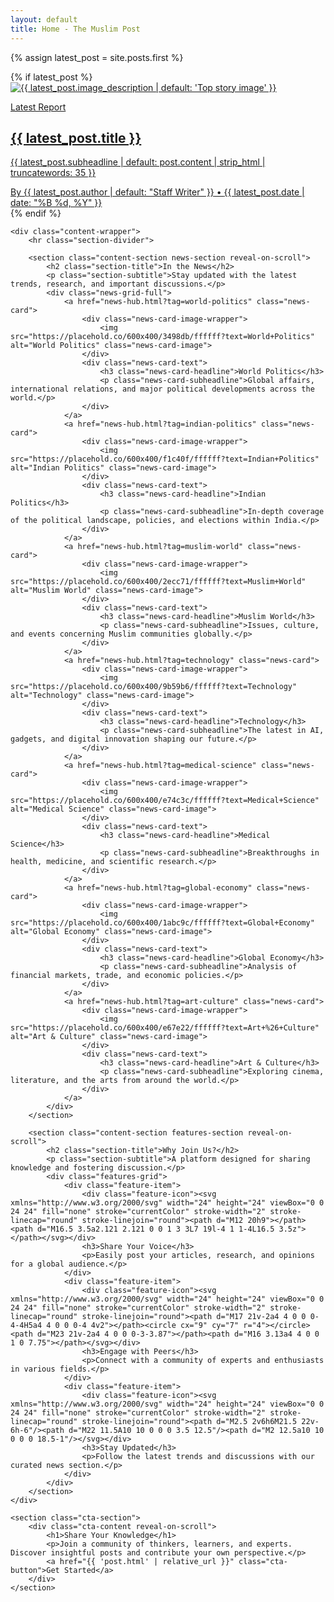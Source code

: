 ```yaml
---
layout: default
title: Home - The Muslim Post
---
```


{% assign latest_post = site.posts.first %}
<main class="home-main">
    {% if latest_post %}
    <section class="top-story-section">
        <a href="{{ latest_post.url | relative_url }}" class="top-story-card reveal-on-scroll">
            <div class="top-story-image-wrapper">
                <img src="{{ latest_post.image | default: 'https://placehold.co/1200x800/e2e8f0/64748b?text=Image+Not+Available' }}" alt="{{ latest_post.image_description | default: 'Top story image' }}">
            </div>
            <div class="top-story-text">
                <p class="top-story-kicker">Latest Report</p>
                <h1 class="top-story-headline">{{ latest_post.title }}</h1>
                <p class="top-story-subheadline">{{ latest_post.subheadline | default: post.content | strip_html | truncatewords: 35 }}</p>
                <div class="top-story-meta">
                    By <span class="top-story-author">{{ latest_post.author | default: "Staff Writer" }}</span> &bull; <span class="top-story-date">{{ latest_post.date | date: "%B %d, %Y" }}</span>
                </div>
            </div>
        </a>
    </section>
    {% endif %}

    <div class="content-wrapper">
        <hr class="section-divider">

        <section class="content-section news-section reveal-on-scroll">
            <h2 class="section-title">In the News</h2>
            <p class="section-subtitle">Stay updated with the latest trends, research, and important discussions.</p>
            <div class="news-grid-full">
                <a href="news-hub.html?tag=world-politics" class="news-card">
                    <div class="news-card-image-wrapper">
                        <img src="https://placehold.co/600x400/3498db/ffffff?text=World+Politics" alt="World Politics" class="news-card-image">
                    </div>
                    <div class="news-card-text">
                        <h3 class="news-card-headline">World Politics</h3>
                        <p class="news-card-subheadline">Global affairs, international relations, and major political developments across the world.</p>
                    </div>
                </a>
                <a href="news-hub.html?tag=indian-politics" class="news-card">
                    <div class="news-card-image-wrapper">
                        <img src="https://placehold.co/600x400/f1c40f/ffffff?text=Indian+Politics" alt="Indian Politics" class="news-card-image">
                    </div>
                    <div class="news-card-text">
                        <h3 class="news-card-headline">Indian Politics</h3>
                        <p class="news-card-subheadline">In-depth coverage of the political landscape, policies, and elections within India.</p>
                    </div>
                </a>
                <a href="news-hub.html?tag=muslim-world" class="news-card">
                    <div class="news-card-image-wrapper">
                        <img src="https://placehold.co/600x400/2ecc71/ffffff?text=Muslim+World" alt="Muslim World" class="news-card-image">
                    </div>
                    <div class="news-card-text">
                        <h3 class="news-card-headline">Muslim World</h3>
                        <p class="news-card-subheadline">Issues, culture, and events concerning Muslim communities globally.</p>
                    </div>
                </a>
                <a href="news-hub.html?tag=technology" class="news-card">
                    <div class="news-card-image-wrapper">
                        <img src="https://placehold.co/600x400/9b59b6/ffffff?text=Technology" alt="Technology" class="news-card-image">
                    </div>
                    <div class="news-card-text">
                        <h3 class="news-card-headline">Technology</h3>
                        <p class="news-card-subheadline">The latest in AI, gadgets, and digital innovation shaping our future.</p>
                    </div>
                </a>
                <a href="news-hub.html?tag=medical-science" class="news-card">
                    <div class="news-card-image-wrapper">
                        <img src="https://placehold.co/600x400/e74c3c/ffffff?text=Medical+Science" alt="Medical Science" class="news-card-image">
                    </div>
                    <div class="news-card-text">
                        <h3 class="news-card-headline">Medical Science</h3>
                        <p class="news-card-subheadline">Breakthroughs in health, medicine, and scientific research.</p>
                    </div>
                </a>
                <a href="news-hub.html?tag=global-economy" class="news-card">
                    <div class="news-card-image-wrapper">
                        <img src="https://placehold.co/600x400/1abc9c/ffffff?text=Global+Economy" alt="Global Economy" class="news-card-image">
                    </div>
                    <div class="news-card-text">
                        <h3 class="news-card-headline">Global Economy</h3>
                        <p class="news-card-subheadline">Analysis of financial markets, trade, and economic policies.</p>
                    </div>
                </a>
                <a href="news-hub.html?tag=art-culture" class="news-card">
                    <div class="news-card-image-wrapper">
                        <img src="https://placehold.co/600x400/e67e22/ffffff?text=Art+%26+Culture" alt="Art & Culture" class="news-card-image">
                    </div>
                    <div class="news-card-text">
                        <h3 class="news-card-headline">Art & Culture</h3>
                        <p class="news-card-subheadline">Exploring cinema, literature, and the arts from around the world.</p>
                    </div>
                </a>
            </div>
        </section>

        <section class="content-section features-section reveal-on-scroll">
            <h2 class="section-title">Why Join Us?</h2>
            <p class="section-subtitle">A platform designed for sharing knowledge and fostering discussion.</p>
            <div class="features-grid">
                <div class="feature-item">
                    <div class="feature-icon"><svg xmlns="http://www.w3.org/2000/svg" width="24" height="24" viewBox="0 0 24 24" fill="none" stroke="currentColor" stroke-width="2" stroke-linecap="round" stroke-linejoin="round"><path d="M12 20h9"></path><path d="M16.5 3.5a2.121 2.121 0 0 1 3 3L7 19l-4 1 1-4L16.5 3.5z"></path></svg></div>
                    <h3>Share Your Voice</h3>
                    <p>Easily post your articles, research, and opinions for a global audience.</p>
                </div>
                <div class="feature-item">
                    <div class="feature-icon"><svg xmlns="http://www.w3.org/2000/svg" width="24" height="24" viewBox="0 0 24 24" fill="none" stroke="currentColor" stroke-width="2" stroke-linecap="round" stroke-linejoin="round"><path d="M17 21v-2a4 4 0 0 0-4-4H5a4 4 0 0 0-4 4v2"></path><circle cx="9" cy="7" r="4"></circle><path d="M23 21v-2a4 4 0 0 0-3-3.87"></path><path d="M16 3.13a4 4 0 0 1 0 7.75"></path></svg></div>
                    <h3>Engage with Peers</h3>
                    <p>Connect with a community of experts and enthusiasts in various fields.</p>
                </div>
                <div class="feature-item">
                    <div class="feature-icon"><svg xmlns="http://www.w3.org/2000/svg" width="24" height="24" viewBox="0 0 24 24" fill="none" stroke="currentColor" stroke-width="2" stroke-linecap="round" stroke-linejoin="round"><path d="M2.5 2v6h6M21.5 22v-6h-6"/><path d="M22 11.5A10 10 0 0 0 3.5 12.5"/><path d="M2 12.5a10 10 0 0 0 18.5-1"/></svg></div>
                    <h3>Stay Updated</h3>
                    <p>Follow the latest trends and discussions with our curated news section.</p>
                </div>
            </div>
        </section>
    </div>

    <section class="cta-section">
        <div class="cta-content reveal-on-scroll">
            <h1>Share Your Knowledge</h1>
            <p>Join a community of thinkers, learners, and experts. Discover insightful posts and contribute your own perspective.</p>
            <a href="{{ 'post.html' | relative_url }}" class="cta-button">Get Started</a>
        </div>
    </section>
</main>

<script>
    document.addEventListener('DOMContentLoaded', () => {
        const observer = new IntersectionObserver((entries) => {
            entries.forEach(entry => {
                if (entry.isIntersecting) {
                    entry.target.classList.add('is-visible');
                    observer.unobserve(entry.target);
                }
            });
        }, { threshold: 0.1, rootMargin: "0px 0px -50px 0px" });

        document.querySelectorAll('.reveal-on-scroll').forEach(element => {
            observer.observe(element);
        });
    });
</script>